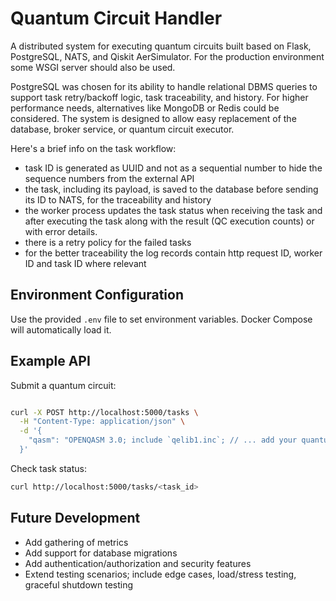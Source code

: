 # Quantum Circuit Handler

A distributed system for executing quantum circuits built based on Flask, PostgreSQL, NATS, and Qiskit AerSimulator. For the production environment some WSGI server should also be used.

PostgreSQL was chosen for its ability to handle relational DBMS queries to support task retry/backoff logic, task traceability, and history. For higher performance needs, alternatives like MongoDB or Redis could be considered. The system is designed to allow easy replacement of the database, broker service, or quantum circuit executor.

Here's a brief info on the task workflow:
- task ID is generated as UUID and not as a sequential number to hide the sequence numbers from the external API
- the task, including its payload, is saved to the database before sending its ID to NATS, for the traceability and history
- the worker process updates the task status when receiving the task and after executing the task along with the result (QC execution counts) or with error details.
- there is a retry policy for the failed tasks
- for the better traceability the log records contain http request ID, worker ID and task ID where relevant

## Environment Configuration

Use the provided `.env` file to set environment variables. Docker Compose will automatically load it.

## Example API

Submit a quantum circuit:

```bash

curl -X POST http://localhost:5000/tasks \
  -H "Content-Type: application/json" \
  -d '{
    "qasm": "OPENQASM 3.0; include `qelib1.inc`; // ... add your quantum gates here"
  }'
```

Check task status:

```bash
curl http://localhost:5000/tasks/<task_id>
```

## Future Development

- Add gathering of metrics
- Add support for database migrations
- Add authentication/authorization and security features
- Extend testing scenarios; include edge cases, load/stress testing, graceful shutdown testing
